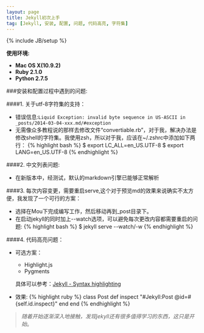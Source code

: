 ```yaml
---
layout: page
title: Jekyll初次上手
tag: [Jekyll, 安装, 配置, 问题, 代码高亮, 字符集]
---
```

{% include JB/setup %}

**使用环境:**

- **Mac OS X(10.9.2)**
- **Ruby 2.1.0**
- **Python 2.7.5**

###安装和配置过程中遇到的问题:

####1. 关于utf-8字符集的支持：
- 错误信息:`Liquid Exception: invalid byte sequence in US-ASCII in _posts/2014-03-04-xxx.md/#exception`
- 无需像众多教程说的那样去修改文件“convertiable.rb”，对于我，解决办法是修改shell的字符集。我使用zsh，所以对于我，应该在~/.zshrc中添加如下两行：
{% highlight bash %}
        $ export LC_ALL=en_US.UTF-8
        $ export LANG=en_US.UTF-8
{% endhighlight %}


####2. 中文列表问题:
- 在新版本中，经测试，默认的markdown引擎已能够正常解析


####3. 每次内容变更，需要重启serve,这个对于预览md的效果来说确实不太方便，我发现了一个可行的方案：
- 选择在Mou下完成编写工作，然后移动再到_post目录下。
- 在启动jekyll的同时加上--watch选项，可以避免每次更改内容都需要重启的问题:
{% highlight bash %}
    $ jekyll serve --watch/-w
{% endhighlight %}  

  
####4. 代码高亮问题：

- 可选方案：
    - Highlight.js
    - Pygments
    
	具体可以参考：[Jekyll - Syntax highlighting](http://truongtx.me/2012/12/28/jekyll-bootstrap-syntax-highlighting/)

- 效果: 
{% highlight ruby %}
class Post
	def inspect
		"#Jekyll:Post @id=#{self.id.inspect}"
	end
end
{% endhighlight %} 


>*随着开始逐渐深入地接触，发现jekyll还有很多值得学习的东西，这只是开始*。